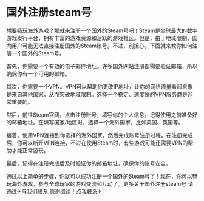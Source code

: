 # 国外注册steam号

想要畅玩海外游戏？那就来注册一个国外的Steam号吧！Steam是全球最大的数字游戏发行平台，拥有丰富的游戏资源和活跃的游戏社区。但是，由于地域限制，国内用户可能无法直接注册国外的Steam账号。不过，别担心，下面就来教你如何注册一个国外的Steam号。

首先，你需要一个有效的电子邮件地址。许多国外网站注册都需要验证邮箱，所以确保你有一个可用的邮箱。

其次，你需要一个VPN。VPN可以帮助你更改IP地址，让你的网络流量看起来像是来自其他国家，从而突破地域限制。选择一个稳定、速度快的VPN服务商是非常重要的。

然后，前往Steam官网，点击注册账号，填写你的个人信息，记得使用之前准备好的邮箱地址。在填写国家/地区时，选择一个海外国家，比如美国、英国等。

接着，使用VPN连接到你选择的海外国家，然后完成账号注册过程。在注册完成后，你可以断开VPN连接，不过在使用Steam时，有些游戏可能还需要VPN的帮助才能正常游玩。

最后，记得在注册完成后及时验证你的邮箱地址，确保你的账号安全。

通过以上简单的步骤，你就可以成功注册一个国外的Steam号了！现在，你可以畅玩海外游戏，参与全球玩家的游戏交流和互动了。更多关于国外注册steam号 请通过✈与我们联系,感谢阅读！[点我联系✈](https://mail.G208.com)